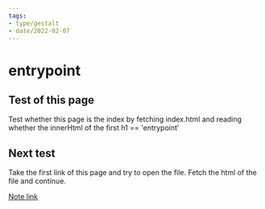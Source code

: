 ```yaml
---
tags:
- type/gestalt
- date/2022-02-07
---
```

   
# entrypoint   
## Test of this page   
Test whether this page is the index by fetching index.html and reading whether the innerHtml of the first h1 == 'entrypoint'   
   
## Next test   
Take the first link of this page and try to open the file. Fetch the html of the file and continue.   
   
[Note link](./Note%20link.md)